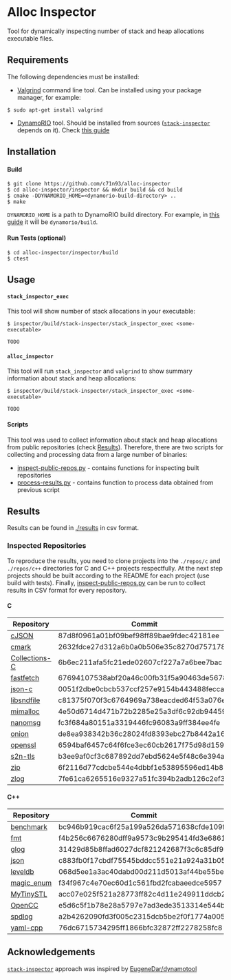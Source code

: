 # Alloc Inspector
Tool for dynamically inspecting number of stack and heap allocations executable files.

## Requirements

The following dependencies must be installed:
- [Valgrind](https://valgrind.org/) command line tool. Сan be installed using your package manager, for example:
```console
$ sudo apt-get install valgrind
```
- [DynamoRIO](https://github.com/DynamoRIO/dynamorio) tool. Should be installed from sources
([`stack-inspector`](./inspector/stack-inspector) depends on it). Check 
[this guide](https://dynamorio.org/page_building.html)

## Installation

#### Build
```console
$ git clone https://github.com/c71n93/alloc-inspector
$ cd alloc-inspector/inspector && mkdir build && cd build
$ cmake -DDYNAMORIO_HOME=<dynamorio-build-directory> ..
$ make
```

`DYNAMORIO_HOME` is a path to DynamoRIO build directory. For example, in
[this guide](https://dynamorio.org/page_building.html) it will be `dynamorio/build`.

#### Run Tests (optional)
```console
$ cd alloc-inspector/inspector/build
$ ctest
```

## Usage

#### `stack_inspector_exec`

This tool will show number of stack allocations in your executable:
```console
$ inspector/build/stack-inspector/stack_inspector_exec <some-executable>

TODO
```
#### `alloc_inspector`
This tool will run `stack_inspector` and `valgrind` to show summary information about stack and heap allocations:
```console
$ inspector/build/stack-inspector/stack_inspector_exec <some-executable>

TODO
```

#### Scripts
This tool was used to collect information about stack and heap allocations from public repositories (check 
[Results](#results)). Therefore, there are two scripts for collecting and processing data from a large number of 
binaries:

- [inspect-public-repos.py](inspect-public-repos.py) - contains functions for inspecting built repositories
- [process-results.py](inspect-public-repos.py) - contains function to process data obtained from previous script

## Results

Results can be found in [./results](./results) in csv format.

### Inspected Repositories

To reproduce the results, you need to clone projects into the `./repos/c` and `./repos/c++` directories for C and C++
projects respectfully. At the next step projects should be built according to the README for each project (use build 
with tests). Finally, [inspect-public-repos.py](./inspect-public-repos.py) can be run to collect results in CSV format
for every repository.

#### C
| Repository                                              | Commit                                   |
|---------------------------------------------------------|------------------------------------------|
| [cJSON](https://github.com/DaveGamble/cJSON)            | 87d8f0961a01bf09bef98ff89bae9fdec42181ee |
| [cmark](https://github.com/commonmark/cmark)            | 2632fdce27d312a6b0a0b506e35c8270d7571781 |
| [Collections-C](https://github.com/srdja/Collections-C) | 6b6ec211afa5fc21ede02607cf227a7a6bee7bac |
| [fastfetch](https://github.com/fastfetch-cli/fastfetch) | 67694107538abf20a46c00fb31f5a90463de5678 |
| [json-c](https://github.com/json-c/json-c)              | 0051f2dbe0cbcb537ccf257e9154b443488fecca |
| [libsndfile](https://github.com/libsndfile/libsndfile)  | c81375f070f3c6764969a738eacded64f53a076e |
| [mimalloc](https://github.com/microsoft/mimalloc)       | 4e50d6714d471b72b2285e25a3df6c92db944593 |
| [nanomsg](https://github.com/nanomsg/nanomsg)           | fc3f684a80151a3319446fc96083a9ff384ee4fe |
| [onion](https://github.com/davidmoreno/onion)           | de8ea938342b36c28024fd8393ebc27b8442a161 |
| [openssl](https://github.com/openssl/openssl)           | 6594baf6457c64f6fce3ec60cb2617f75d98d159 |
| [s2n-tls](https://github.com/aws/s2n-tls)               | b3ee9af0cf3c687892dd7ebd5624e5f48c6e394a |
| [zip](https://github.com/kuba--/zip)                    | 6f2116d77cdcbe544e4dbbf1e53895596ed14b89 |
| [zlog](https://github.com/HardySimpson/zlog)            | 7fe61ca6265516e9327a51fc394b2adb126c2ef3 |

#### C++
| Repository                                          | Commit                                   |
|-----------------------------------------------------|------------------------------------------|
| [benchmark](https://github.com/google/benchmark)    | bc946b919cac6f25a199a526da571638cfde109f |
| [fmt](https://github.com/fmtlib/fmt)                | f4b256c6676280dff9a9573c9b295414fd3e6861 |
| [glog](https://github.com/google/glog)              | 31429d85b8ffad6027dcf821242687f3c6c85df9 |
| [json](https://github.com/nlohmann/json)            | c883fb0f17cbdf75545bddcc551e21a924a31b05 |
| [leveldb](https://github.com/google/leveldb)        | 068d5ee1a3ac40dabd00d211d5013af44be55bea |
| [magic_enum](https://github.com/Neargye/magic_enum) | f34f967c4e70ec60d1c561fbd2fcabaeedce5957 |
| [MyTinySTL](https://github.com/Alinshans/MyTinySTL) | acc07e025f521a28773ff82c4d11e249911ddcb2 |
| [OpenCC](https://github.com/BYVoid/OpenCC)          | e5d6c5f1b78e28a5797e7ad3ede3513314e544b7 |
| [spdlog](https://github.com/gabime/spdlog)          | a2b4262090fd3f005c2315dcb5be2f0f1774a005 |
| [yaml-cpp](https://github.com/jbeder/yaml-cpp)      | 76dc6715734295ff1866bfc32872ff2278258fc8 |

## Acknowledgements
[`stack-inspector`](./inspector/stack-inspector) approach was inspired by 
[EugeneDar/dynamotool](https://github.com/EugeneDar/dynamotool)
